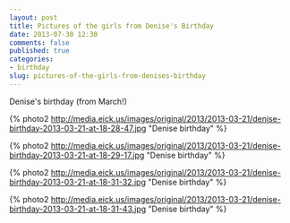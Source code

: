 ```yaml
---
layout: post
title: Pictures of the girls from Denise's Birthday
date: 2013-07-30 12:30
comments: false
published: true
categories:
- birthday
slug: pictures-of-the-girls-from-denises-birthday
---
```

Denise's birthday (from March!)

{% photo2 http://media.eick.us/images/original/2013/2013-03-21/denise-birthday-2013-03-21-at-18-28-47.jpg "Denise birthday" %}

{% photo2 http://media.eick.us/images/original/2013/2013-03-21/denise-birthday-2013-03-21-at-18-29-17.jpg "Denise birthday" %}

{% photo2 http://media.eick.us/images/original/2013/2013-03-21/denise-birthday-2013-03-21-at-18-31-32.jpg "Denise birthday" %}

{% photo2 http://media.eick.us/images/original/2013/2013-03-21/denise-birthday-2013-03-21-at-18-31-43.jpg "Denise birthday" %}
